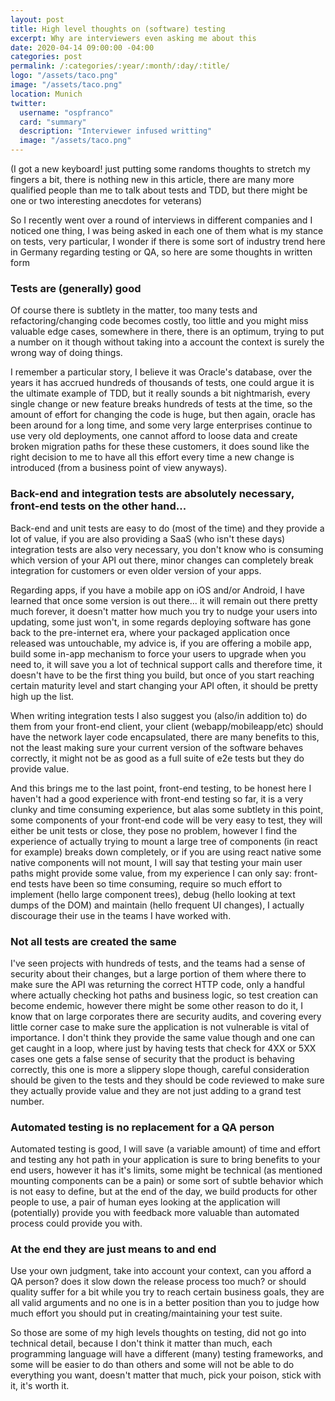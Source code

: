 ```yaml
---
layout: post
title: High level thoughts on (software) testing
excerpt: Why are interviewers even asking me about this
date: 2020-04-14 09:00:00 -04:00
categories: post
permalink: /:categories/:year/:month/:day/:title/
logo: "/assets/taco.png"
image: "/assets/taco.png"
location: Munich
twitter:
  username: "ospfranco"
  card: "summary"
  description: "Interviewer infused writting"
  image: "/assets/taco.png"
---
```


(I got a new keyboard! just putting some randoms thoughts to stretch my fingers a bit, there is nothing new in this article, there are many more qualified people than me to talk about tests and TDD, but there might be one or two interesting anecdotes for veterans)

So I recently went over a round of interviews in different companies and I noticed one thing, I was being asked in each one of them what is my stance on tests, very particular, I wonder if there is some sort of industry trend here in Germany regarding testing or QA, so here are some thoughts in written form

### Tests are (generally) good

Of course there is subtlety in the matter, too many tests and refactoring/changing code becomes costly, too little and you might miss valuable edge cases, somewhere in there, there is an optimum, trying to put a number on it though without taking into a account the context is surely the wrong way of doing things.

I remember a particular story, I believe it was Oracle's database, over the years it has accrued hundreds of thousands of tests, one could argue it is the ultimate example of TDD, but it really sounds a bit nightmarish, every single change or new feature breaks hundreds of tests at the time, so the amount of effort for changing the code is huge, but then again, oracle has been around for a long time, and some very large enterprises continue to use very old deployments, one cannot afford to loose data and create broken migration paths for these these customers, it does sound like the right decision to me to have all this effort every time a new change is introduced (from a business point of view anyways).

### Back-end and integration tests are absolutely necessary, front-end tests on the other hand...

Back-end and unit tests are easy to do (most of the time) and they provide a lot of value, if you are also providing a SaaS (who isn't these days) integration tests are also very necessary, you don't know who is consuming which version of your API out there, minor changes can completely break integration for customers or even older version of your apps.

Regarding apps, if you have a mobile app on iOS and/or Android, I have learned that once some version is out there... it will remain out there pretty much forever, it doesn't matter how much you try to nudge your users into updating, some just won't, in some regards deploying software has gone back to the pre-internet era, where your packaged application once released was untouchable, my advice is, if you are offering a mobile app, build some in-app mechanism to force your users to upgrade when you need to, it will save you a lot of technical support calls and therefore time, it doesn't have to be the first thing you build, but once of you start reaching certain maturity level and start changing your API often, it should be pretty high up the list.

When writing integration tests I also suggest you (also/in addition to) do them from your front-end client, your client (webapp/mobileapp/etc) should have the network layer code encapsulated, there are many benefits to this, not the least making sure your current version of the software behaves correctly, it might not be as good as a full suite of e2e tests but they do provide value.

And this brings me to the last point, front-end testing, to be honest here I haven't had a good experience with front-end testing so far, it is a very clunky and time consuming experience, but alas some subtlety in this point, some components of your front-end code will be very easy to test, they will either be unit tests or close, they pose no problem, however I find the experience of actually trying to mount a large tree of components (in react for example) breaks down completely, or if you are using react native some native components will not mount, I will say that testing your main user paths might provide some value, from my experience I can only say: front-end tests have been so time consuming, require so much effort to implement (hello large component trees), debug (hello looking at text dumps of the DOM) and maintain (hello frequent UI changes), I actually discourage their use in the teams I have worked with.

### Not all tests are created the same

I've seen projects with hundreds of tests, and the teams had a sense of security about their changes, but a large portion of them where there to make sure the API was returning the correct HTTP code, only a handful where actually checking hot paths and business logic, so test creation can become endemic, however there might be some other reason to do it, I know that on large corporates there are security audits, and covering every little corner case to make sure the application is not vulnerable is vital of importance. I don't think they provide the same value though and one can get caught in a loop, where just by having tests that check for 4XX or 5XX cases one gets a false sense of security that the product is behaving correctly, this one is more a slippery slope though, careful consideration should be given to the tests and they should be code reviewed to make sure they actually provide value and they are not just adding to a grand test number.

### Automated testing is no replacement for a QA person

Automated testing is good, I will save (a variable amount) of time and effort and testing any hot path in your application is sure to bring benefits to your end users, however it has it's limits, some might be technical (as mentioned mounting components can be a pain) or some sort of subtle behavior which is not easy to define, but at the end of the day, we build products for other people to use, a pair of human eyes looking at the application will (potentially) provide you with feedback more valuable than automated process could provide you with.

### At the end they are just means to and end

Use your own judgment, take into account your context, can you afford a QA person? does it slow down the release process too much? or should quality suffer for a bit while you try to reach certain business goals, they are all valid arguments and no one is in a better position than you to judge how much effort you should put in creating/maintaining your test suite.

So those are some of my high levels thoughts on testing, did not go into technical detail, because I don't think it matter than much, each programming language will have a different (many) testing frameworks, and some will be easier to do than others and some will not be able to do everything you want, doesn't matter that much, pick your poison, stick with it, it's worth it.
